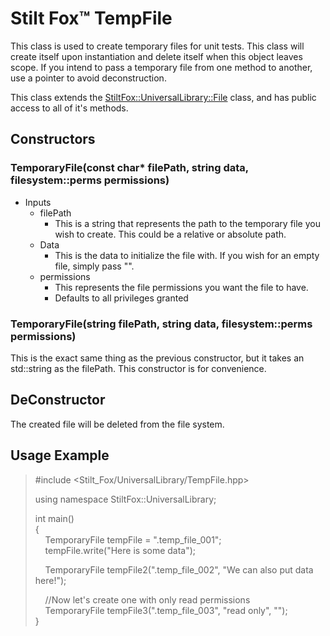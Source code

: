 # Stilt Fox™ TempFile

This class is used to create temporary files for unit tests. This class will create itself upon instantiation and delete itself when this object leaves scope. If you intend to pass a temporary file from one method to another, use a pointer to avoid deconstruction.

This class extends the [StiltFox::UniversalLibrary::File](../../file) class, and has public access to all of it's methods.

## Constructors

### TemporaryFile(const char* filePath, string data, filesystem::perms permissions)

* Inputs
    * filePath
        * This is a string that represents the path to the temporary file you wish to create. This could be a relative or absolute path.
    * Data
        * This is the data to initialize the file with. If you wish for an empty file, simply pass "".
    * permissions
        * This represents the file permissions you want the file to have.
        * Defaults to all privileges granted

### TemporaryFile(string filePath, string data, filesystem::perms permissions)

This is the exact same thing as the previous constructor, but it takes an std::string as the filePath. This constructor is for convenience.

## DeConstructor
The created file will be deleted from the file system.

## Usage Example

> #include &lt;Stilt_Fox/UniversalLibrary/TempFile.hpp&gt;  
>
> using namespace StiltFox::UniversalLibrary;
> 
> int main()  
>{   
> &nbsp;&nbsp;&nbsp;&nbsp;TemporaryFile tempFile = ".temp_file_001";  
> &nbsp;&nbsp;&nbsp;&nbsp;tempFile.write("Here is some data");  
>  
> &nbsp;&nbsp;&nbsp;&nbsp;TemporaryFile tempFile2(".temp_file_002", "We can also put data here!");  
> 
> &nbsp;&nbsp;&nbsp;&nbsp;//Now let's create one with only read permissions  
> &nbsp;&nbsp;&nbsp;&nbsp;TemporaryFile tempFile3(".temp_file_003", "read only", "");  
>}
